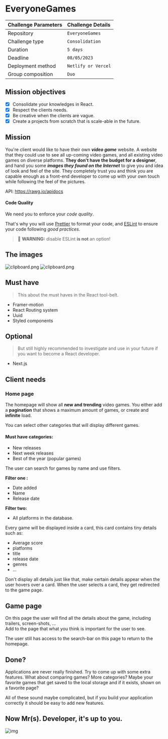 # EveryoneGames

| Challenge Parameters | Challenge Details   |
| :------------------- |:--------------------|
| Repository           | `EveryoneGames`     |
| Challenge type       | `Consolidation`             |
| Duration             | `5 days`            |
| Deadline             | `08/05/2023`        |
| Deployment method    | `Netlify or Vercel` |
| Group composition    | `Duo`              |

## Mission objectives

- [x] Consolidate your knowledges in React.
- [x] Respect the clients needs.
- [x] Be creative when the clients are vague.
- [x] Create a projects from scratch that is scale-able in the future.

## Mission

You're client would like to have their own **_video game_** website. A website that they could use to see all up-coming video games, and all existing video games on diverse platforms. **They don't have the budget for a designer**, and hand you some **_images they found on the Internet_** to give you and idea of look and feel of the site.
They completely trust you and think you are capable enough as a front-end developer to come up with your own touch while following the feel of the pictures.

API: https://rawg.io/apidocs

#### Code Quality

We need you to enforce your _code quality_.

That's why you will use [Prettier](https://prettier.io) to format your code, and [ESLint](https://eslint.org) to ensure your code following _good practices_.

> 🧨 **WARNING:** disable ESLint **is not** an option!

## The images

![clipboard.png](_CaS1S3Bl-clipboard.png)
![clipboard.png](XB3c9RFmG-clipboard.png)

## Must have

> This about the must haves in the React tool-belt.

- Framer-motion
- React Routing system
- Uuid
- Styled components

## Optional

> But still highly recommended to investigate and use in your future if you want to become a React developer.

- Next.js

## Client needs

### Home page

The homepage will show all **new and trending** video games.
You either add a **pagination** that shows a maximum amount of games, or create and **infinite** load.

You can select other categories that will display different games.

#### Must have categories:

- New releases
- Next week releases
- Best of the year (popular games)

The user can search for games by name and use filters.

**Filter one :**

- Date added
- Name
- Release date

**Filter two:**

- All platforms in the database.

Every game will be displayed inside a card, this card contains tiny details such as:

- Average score
- platforms
- title
- release date
- genres
- ...

Don't display all details just like that, make certain details appear when the user hovers over a card.
When the user selects a card, they get redirected to the game page.

## Game page

On this page the user will find all the details about the game, including trailers, screen-shots, ...  
Add to the page that what you think is important for the user to see.

The user still has access to the search-bar on this page to return to the homepage.

## Done?

Applications are never really finished. Try to come up with some extra features.
What about comparing games?
More categories?
Maybe your favorite games that get saved to the local storage and if it exists, shown on a favorite page?

All of these sound maybe complicated, but if you build your application correctly it should be easy to add new features.

## Now Mr(s). Developer, it's up to you.

![img](./catfortnite.gif)
